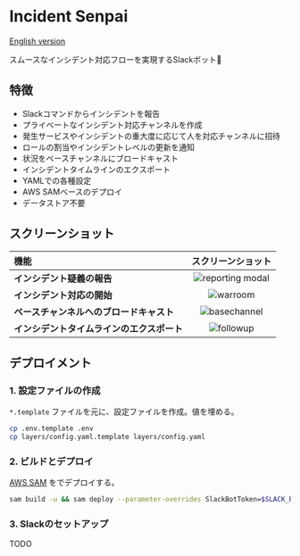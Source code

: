 # Incident Senpai

[English version](README-en.md)

スムースなインシデント対応フローを実現するSlackボット🤖

## 特徴

- Slackコマンドからインシデントを報告
- プライベートなインシデント対応チャンネルを作成
- 発生サービスやインシデントの重大度に応じて人を対応チャンネルに招待
- ロールの割当やインシデントレベルの更新を通知
- 状況をベースチャンネルにブロードキャスト
- インシデントタイムラインのエクスポート
- YAMLでの各種設定
- AWS SAMベースのデプロイ
- データストア不要

## スクリーンショット

| 機能                                       |                                                スクリーンショット                                                 |
| :----------------------------------------- | :---------------------------------------------------------------------------------------------------------------: |
| **インシデント疑義の報告**                 | ![reporting modal](https://github.com/todokr/incident-senpai/assets/2328540/8e222153-5a14-4e16-9f90-2369901f76c1) |
| **インシデント対応の開始**                 |     ![warroom](https://github.com/todokr/incident-senpai/assets/2328540/aebf3c61-a3a6-483e-8171-fc98e90da15f)     |
| **ベースチャンネルへのブロードキャスト**   |   ![basechannel](https://github.com/todokr/incident-senpai/assets/2328540/05c1c6c5-280e-4ea0-b1bc-563b43e69673)   |
| **インシデントタイムラインのエクスポート** |    ![followup](https://github.com/todokr/incident-senpai/assets/2328540/f2186082-8ce7-4d55-9449-3e02ce74b833)     |

## デプロイメント

### 1. 設定ファイルの作成

`*.template` ファイルを元に、設定ファイルを作成。値を埋める。

```bash
cp .env.template .env
cp layers/config.yaml.template layers/config.yaml
```

### 2. ビルドとデプロイ

[AWS SAM](https://docs.aws.amazon.com/ja_jp/serverless-application-model/latest/developerguide/what-is-sam.html)
をでデプロイする。

```bash
sam build -u && sam deploy --parameter-overrides SlackBotToken=$SLACK_BOT_TOKEN SlackSigningSecret=$SLACK_SIGNING_SECRET
```

### 3. Slackのセットアップ

TODO
